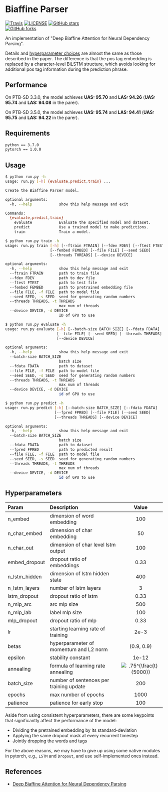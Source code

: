 # Biaffine Parser

[![Travis](https://img.shields.io/travis/zysite/biaffine-parser.svg)](https://travis-ci.org/zysite/biaffine-parser)
[![LICENSE](https://img.shields.io/github/license/zysite/biaffine-parser.svg)](https://github.com/zysite/biaffine-parser/blob/master/LICENSE)
[![GitHub stars](https://img.shields.io/github/stars/zysite/biaffine-parser.svg)](https://github.com/zysite/biaffine-parser/stargazers)		
[![GitHub forks](https://img.shields.io/github/forks/zysite/biaffine-parser.svg)](https://github.com/zysite/biaffine-parser/network/members)

An implementation of "Deep Biaffine Attention for Neural Dependency Parsing".

Details and [hyperparameter choices](#Hyperparameters) are almost the same as those described in the paper. The difference is that the pos tag embedding is replaced by a character-level BiLSTM structure, which avoids looking for additional pos tag information during the prediction phrase.

## Performance

On PTB-SD 3.3.0, the model achieves **UAS: 95.70** and **LAS: 94.26** (**UAS: 95.74** and **LAS: 94.08** in the parer).

On PTB-SD 3.5.0, the model achieves **UAS: 95.74** and **LAS: 94.41** (**UAS: 95.75** and **LAS: 94.22** in the parer).

## Requirements

```txt
python == 3.7.0
pytorch == 1.0.0
```

## Usage

```sh
$ python run.py -h
usage: run.py [-h] {evaluate,predict,train} ...

Create the Biaffine Parser model.

optional arguments:
  -h, --help            show this help message and exit

Commands:
  {evaluate,predict,train}
    evaluate            Evaluate the specified model and dataset.
    predict             Use a trained model to make predictions.
    train               Train a model.

$ python run.py train -h
usage: run.py train [-h] [--ftrain FTRAIN] [--fdev FDEV] [--ftest FTEST]
                    [--fembed FEMBED] [--file FILE] [--seed SEED]
                    [--threads THREADS] [--device DEVICE]

optional arguments:
  -h, --help            show this help message and exit
  --ftrain FTRAIN       path to train file
  --fdev FDEV           path to dev file
  --ftest FTEST         path to test file
  --fembed FEMBED       path to pretrained embedding file
  --file FILE, -f FILE  path to model file
  --seed SEED, -s SEED  seed for generating random numbers
  --threads THREADS, -t THREADS
                        max num of threads
  --device DEVICE, -d DEVICE
                        ID of GPU to use

$ python run.py evaluate -h
usage: run.py evaluate [-h] [--batch-size BATCH_SIZE] [--fdata FDATA]
                       [--file FILE] [--seed SEED] [--threads THREADS]
                       [--device DEVICE]

optional arguments:
  -h, --help            show this help message and exit
  --batch-size BATCH_SIZE
                        batch size
  --fdata FDATA         path to dataset
  --file FILE, -f FILE  path to model file
  --seed SEED, -s SEED  seed for generating random numbers
  --threads THREADS, -t THREADS
                        max num of threads
  --device DEVICE, -d DEVICE
                        id of GPU to use

$ python run.py predict -h
usage: run.py predict [-h] [--batch-size BATCH_SIZE] [--fdata FDATA]
                      [--fpred FPRED] [--file FILE] [--seed SEED]
                      [--threads THREADS] [--device DEVICE]

optional arguments:
  -h, --help            show this help message and exit
  --batch-size BATCH_SIZE
                        batch size
  --fdata FDATA         path to dataset
  --fpred FPRED         path to predicted result
  --file FILE, -f FILE  path to model file
  --seed SEED, -s SEED  seed for generating random numbers
  --threads THREADS, -t THREADS
                        max num of threads
  --device DEVICE, -d DEVICE
                        id of GPU to use
```

## Hyperparameters

| Param         | Description                             |                                                Value                                                 |
| :------------ | :-------------------------------------- | :--------------------------------------------------------------------------------------------------: |
| n_embed       | dimension of word embedding             |                                                 100                                                  |
| n_char_embed  | dimension of char embedding             |                                                  50                                                  |
| n_char_out    | dimension of char level lstm output     |                                                 100                                                  |
| embed_dropout | dropout ratio of embeddings             |                                                 0.33                                                 |
| n_lstm_hidden | dimension of lstm hidden state          |                                                 400                                                  |
| n_lstm_layers | number of lstm layers                   |                                                  3                                                   |
| lstm_dropout  | dropout ratio of lstm                   |                                                 0.33                                                 |
| n_mlp_arc     | arc mlp size                            |                                                 500                                                  |
| n_mlp_lab     | label mlp size                          |                                                 100                                                  |
| mlp_dropout   | dropout ratio of mlp                    |                                                 0.33                                                 |
| lr            | starting learning rate of training      |                                                 2e-3                                                 |
| betas         | hyperparameter of momentum and L2 norm  |                                              (0.9, 0.9)                                              |
| epsilon       | stability constant                      |                                                1e-12                                                 |
| annealing     | formula of learning rate annealing      | <img src="https://latex.codecogs.com/gif.latex?.75^{\frac{t}{5000}}" title=".75^{\frac{t}{5000}}" /> |
| batch_size    | number of sentences per training update |                                                 200                                                  |
| epochs        | max number of epochs                    |                                                 1000                                                 |
| patience      | patience for early stop                 |                                                 100                                                  |

Aside from using consistent hyperparameters, there are some keypoints that significantly affect the performance of the model:

- Dividing the pretrained embedding by its standard-deviation
- Applying the same dropout mask at every recurrent timestep
- Jointly dropping the words and tags

For the above reasons, we may have to give up using some native modules in pytorch, e.g., `LSTM` and `Dropout`, and use self-implemented ones instead.

## References

* [Deep Biaffine Attention for Neural Dependency Parsing](https://arxiv.org/abs/1611.01734)